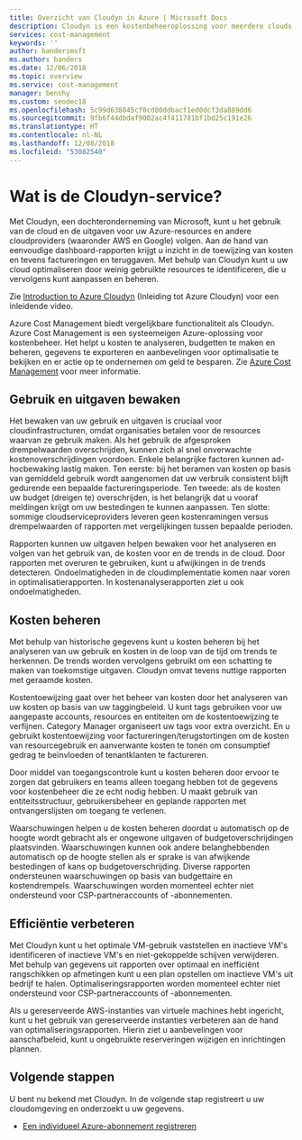 ```yaml
---
title: Overzicht van Cloudyn in Azure | Microsoft Docs
description: Cloudyn is een kostenbeheeroplossing voor meerdere clouds die helpt bij het gebruik van Azure- en andere cloudresources.
services: cost-management
keywords: ''
author: bandersmsft
ms.author: banders
ms.date: 12/06/2018
ms.topic: overview
ms.service: cost-management
manager: benshy
ms.custom: seodec18
ms.openlocfilehash: 5c99d638845cf0cd00ddbacf1ed0dcf3da889dd6
ms.sourcegitcommit: 9fb6f44dbdaf9002ac4f411781bf1bd25c191e26
ms.translationtype: HT
ms.contentlocale: nl-NL
ms.lasthandoff: 12/08/2018
ms.locfileid: "53082540"
---
```

# <a name="what-is-the-cloudyn-service"></a>Wat is de Cloudyn-service?

Met Cloudyn, een dochteronderneming van Microsoft, kunt u het gebruik van de cloud en de uitgaven voor uw Azure-resources en andere cloudproviders (waaronder AWS en Google) volgen. Aan de hand van eenvoudige dashboard-rapporten krijgt u inzicht in de toewijzing van kosten en tevens factureringen en teruggaven. Met behulp van Cloudyn kunt u uw cloud optimaliseren door weinig gebruikte resources te identificeren, die u vervolgens kunt aanpassen en beheren.

Zie [Introduction to Azure Cloudyn](https://azure.microsoft.com/resources/videos/azure-cost-management-overview-and-demo) (Inleiding tot Azure Cloudyn) voor een inleidende video.

Azure Cost Management biedt vergelijkbare functionaliteit als Cloudyn. Azure Cost Management is een systeemeigen Azure-oplossing voor kostenbeheer. Het helpt u kosten te analyseren, budgetten te maken en beheren, gegevens te exporteren en aanbevelingen voor optimalisatie te bekijken en er actie op te ondernemen om geld te besparen. Zie [Azure Cost Management](overview-cost-mgt.md) voor meer informatie.

## <a name="monitor-usage-and-spending"></a>Gebruik en uitgaven bewaken

Het bewaken van uw gebruik en uitgaven is cruciaal voor cloudinfrastructuren, omdat organisaties betalen voor de resources waarvan ze gebruik maken. Als het gebruik de afgesproken drempelwaarden overschrijden, kunnen zich al snel onverwachte kostenoverschrijdingen voordoen. Enkele belangrijke factoren kunnen ad-hocbewaking lastig maken. Ten eerste: bij het beramen van kosten op basis van gemiddeld gebruik wordt aangenomen dat uw verbruik consistent blijft gedurende een bepaalde factureringsperiode. Ten tweede: als de kosten uw budget (dreigen te) overschrijden, is het belangrijk dat u vooraf meldingen krijgt om uw bestedingen te kunnen aanpassen. Ten slotte: sommige cloudserviceproviders leveren geen kostenramingen versus drempelwaarden of rapporten met vergelijkingen tussen bepaalde perioden.

Rapporten kunnen uw uitgaven helpen bewaken voor het analyseren en volgen van het gebruik van, de kosten voor en de trends in de cloud. Door rapporten met overuren te gebruiken, kunt u afwijkingen in de trends detecteren. Ondoelmatigheden in de cloudimplementatie komen naar voren in optimalisatierapporten. In kostenanalyserapporten ziet u ook ondoelmatigheden.

## <a name="manage-costs"></a>Kosten beheren

Met behulp van historische gegevens kunt u kosten beheren bij het analyseren van uw gebruik en kosten in de loop van de tijd om trends te herkennen. De trends worden vervolgens gebruikt om een schatting te maken van toekomstige uitgaven. Cloudyn omvat tevens nuttige rapporten met geraamde kosten.

Kostentoewijzing gaat over het beheer van kosten door het analyseren van uw kosten op basis van uw taggingbeleid. U kunt tags gebruiken voor uw aangepaste accounts, resources en entiteiten om de kostentoewijzing te verfijnen. Category Manager organiseert uw tags voor extra overzicht. En u gebruikt kostentoewijzing voor factureringen/terugstortingen om de kosten van resourcegebruik en aanverwante kosten te tonen om consumptief gedrag te beïnvloeden of tenantklanten te factureren.

Door middel van toegangscontrole kunt u kosten beheren door ervoor te zorgen dat gebruikers en teams alleen toegang hebben tot de gegevens voor kostenbeheer die ze echt nodig hebben. U maakt gebruik van entiteitsstructuur, gebruikersbeheer en geplande rapporten met ontvangerslijsten om toegang te verlenen.

Waarschuwingen helpen u de kosten beheren doordat u automatisch op de hoogte wordt gebracht als er ongewone uitgaven of budgetoverschrijdingen plaatsvinden. Waarschuwingen kunnen ook andere belanghebbenden automatisch op de hoogte stellen als er sprake is van afwijkende bestedingen of kans op budgetoverschrijding. Diverse rapporten ondersteunen waarschuwingen op basis van budgettaire en kostendrempels. Waarschuwingen worden momenteel echter niet ondersteund voor CSP-partneraccounts of -abonnementen.

## <a name="improve-efficiency"></a>Efficiëntie verbeteren

Met Cloudyn kunt u het optimale VM-gebruik vaststellen en inactieve VM's identificeren of inactieve VM's en niet-gekoppelde schijven verwijderen. Met behulp van gegevens uit rapporten over optimaal en inefficiënt rangschikken op afmetingen kunt u een plan opstellen om inactieve VM's uit bedrijf te halen. Optimaliseringsrapporten worden momenteel echter niet ondersteund voor CSP-partneraccounts of -abonnementen.

Als u gereserveerde AWS-instanties van virtuele machines hebt ingericht, kunt u het gebruik van gereserveerde instanties verbeteren aan de hand van optimaliseringsrapporten. Hierin ziet u aanbevelingen voor aanschafbeleid, kunt u ongebruikte reserveringen wijzigen en inrichtingen plannen.

## <a name="next-steps"></a>Volgende stappen

U bent nu bekend met Cloudyn. In de volgende stap registreert u uw cloudomgeving en onderzoekt u uw gegevens.

- [Een individueel Azure-abonnement registreren](quick-register-azure-sub.md)
